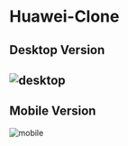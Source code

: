 # Huawei-Clone 
## Desktop Version
![desktop](./src/images/huawei%20desktop.gif)
-----
## Mobile Version
![mobile](./src/images/huawei%20mobile.gif)
